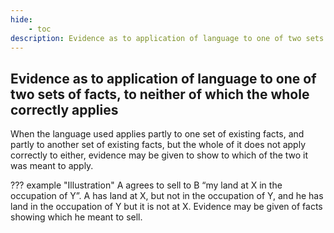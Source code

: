 ```yaml
---
hide:
    - toc
description: Evidence as to application of language to one of two sets of facts, to neither of which the whole correctly applies
---
```


## Evidence as to application of language to one of two sets of facts, to neither of which the whole correctly applies

When the language used applies partly to one set of existing facts, and partly to another set of existing facts, but the whole of it does not apply correctly to either, evidence may be given to show to which of the two it was meant to apply.


??? example "Illustration"
    A agrees to sell to B “my land at X in the occupation of Y”. A has land at X, but not in the occupation of Y, and he has land in the occupation of Y but it is not at X. Evidence may be given of facts showing which he meant to sell.
